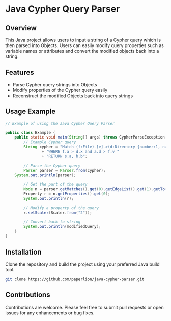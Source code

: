 # Java Cypher Query Parser

## Overview
This Java project allows users to input a string of a Cypher query which is then parsed into Objects. Users can easily modify query properties such as variable names or attributes and convert the modified objects back into a string.

## Features
- Parse Cypher query strings into Objects
- Modify properties of the Cypher query easily
- Reconstruct the modified Objects back into query strings

## Usage Example

```java
// Example of using the Java Cypher Query Parser

public class Example {
    public static void main(String[] args) throws CypherParseException {
        // Example Cypher query
        String cypher = "Match (f:File)-[e]->(d:Directory {number:1, name:\"foo\"})-[*0..2]->() "
                + "WHERE f.a > d.x and a.d > f.v "
                + "RETURN s.a, b.b";

        // Parse the Cypher query
        Parser parser = Parser.from(cypher);
	System.out.println(parser);

        // Get the part of the query
    	Node n = parser.getMatches().get(0).getEdgeList().get(1).getTo();
    	Property r = n.getProperties().get(0);
    	System.out.println(r);

        // Modify a property of the query 
        r.setScaler(Scaler.from("2"));

        // Convert back to string
        System.out.println(modifiedQuery);
    }
}
```

## Installation
Clone the repository and build the project using your preferred Java build tool.

```bash
git clone https://github.com/paperlion/java-cypher-parser.git
```

## Contributions
Contributions are welcome. Please feel free to submit pull requests or open issues for any enhancements or bug fixes.
